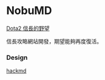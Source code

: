 # NobuMD
[Dota2 信長的野望](http://www.dota2nobu.com/zhtw/list_hero)    

信長攻略網站開發，期望能夠再度復活。


### Design
[hackmd](https://hackmd.io/s/ryX8q_7v-)

